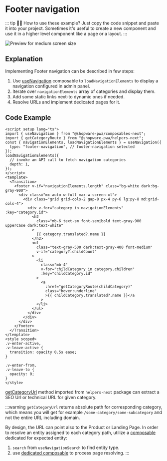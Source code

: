 # Footer navigation

::: tip 🙋‍♀️ How to use these example?
Just copy the code snippet and paste it into your project. Sometimes it's useful to create a new component and use it in a higher level component like a page or a layout.
:::

<img src="./footer-navigation-md.png" alt="Preview for medium screen size" class="hidden sm:block border-1 border-gray-200 rounded-md shadow-md hover:shadow-xl hover:scale-105 transform duration-300" />

## Explanation

Implementing Footer navigation can be described in few steps:

1. Use [useNavigation](../../../../packages/composables/useNavigation) composable to `loadNavigationElements` to display a navigation configured in admin panel.
2. Iterate over `navigationElements` array of categories and display them.
3. Add some static links next-to dynamic ones if needed.
4. Resolve URLs and implement dedicated pages for it.

## Code Example

```vue
<script setup lang="ts">
import { useNavigation } from "@shopware-pwa/composables-next";
import { getCategoryRoute } from "@shopware-pwa/helpers-next";
const { navigationElements, loadNavigationElements } = useNavigation({
  type: "footer-navigation", // footer-navigation selected
});
loadNavigationElements({
  // invoke an API call to fetch navigation categories
  depth: 1,
});
</script>
<template>
  <Transition>
    <footer v-if="navigationElements.length" class="bg-white dark:bg-gray-900">
      <div class="mx-auto w-full max-w-screen-xl">
        <div class="grid grid-cols-2 gap-8 px-4 py-6 lg:py-8 md:grid-cols-4">
          <div v-for="category in navigationElements" :key="category.id">
            <h2
              class="mb-6 text-sm font-semibold text-gray-900 uppercase dark:text-white"
            >
              {{ category.translated?.name }}
            </h2>
            <ul
              class="text-gray-500 dark:text-gray-400 font-medium"
              v-if="category?.childCount"
            >
              <li
                class="mb-4"
                v-for="childCategory in category.children"
                :key="childCategory.id"
              >
                <a
                  :href="getCategoryRoute(childCategory)"
                  class="hover:underline"
                  >{{ childCategory.translated?.name }}</a
                >
              </li>
            </ul>
          </div>
        </div>
      </div>
    </footer>
  </Transition>
</template>
<style scoped>
.v-enter-active,
.v-leave-active {
  transition: opacity 0.5s ease;
}

.v-enter-from,
.v-leave-to {
  opacity: 0;
}
</style>
```

[getCategoryUrl](../../../../packages/helpers/getCategoryUrl) method imported from `helpers-next` package can extract a SEO Url or technical URL for given category.

:::warning
`getCategoryUrl` returns absolute path for corresponding category, which means you will get for example `/some-category/some-subcategory` and not the entire URL including domain.

By design, the URL can point also to the Product or Landing Page.
In order to resolve an entity assigned to each category path, utilize a [composable](../../../../packages/composables.html#navigation-routing) dedicated for expected entity:

1. `search` from `useNavigationSearch` to find entity type.
2. use [dedicated composable](../../../../packages/composables.html#navigation-routing) to process page resolving.
   :::
